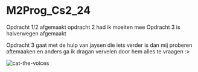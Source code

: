 # M2Prog_Cs2_24

Opdracht 1/2 afgemaakt
opdracht 2 had ik moeiten mee
Opdracht 3 is halverwegen afgemaakt

Opdracht 3 gaat met de hulp van jaysen die iets verder is dan mij proberen aftemaaken en anders ga ik dragan vervelen door hem alles te vraagen :>

![cat-the-voices](https://github.com/user-attachments/assets/d9010782-019e-4318-9807-a404fe421f1f)

